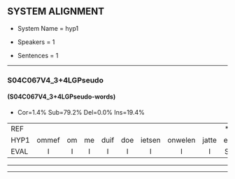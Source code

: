 
## SYSTEM ALIGNMENT

- System Name = hyp1

- Speakers = 1

- Sentences = 1

---

### S04C067V4_3+4LGPseudo

#### (S04C067V4_3+4LGPseudo-words)

- Cor=1.4%	Sub=79.2%	Del=0.0%	Ins=19.4%

|  |  |  |  |  |  |  |  |  |  |  |  |  |  |  |  |  |  |  |  |  |  |  |  |  |  |  |  |  |  |  |  |  |  |  |  |  |  |  |  |  |  |  |  |  |  |  |  |  |  |  |  |  |  |  |  |  |  |  |  |  |  |  |  |  |  |  |  |  |  |  |  |  |
|:--- |:---:|:---:|:---:|:---:|:---:|:---:|:---:|:---:|:---:|:---:|:---:|:---:|:---:|:---:|:---:|:---:|:---:|:---:|:---:|:---:|:---:|:---:|:---:|:---:|:---:|:---:|:---:|:---:|:---:|:---:|:---:|:---:|:---:|:---:|:---:|:---:|:---:|:---:|:---:|:---:|:---:|:---:|:---:|:---:|:---:|:---:|:---:|:---:|:---:|:---:|:---:|:---:|:---:|:---:|:---:|:---:|:---:|:---:|:---:|:---:|:---:|:---:|:---:|:---:|:---:|:---:|:---:|:---:|:---:|:---:|:---:|:---:|
| REF |  |  |  |  |  |  |  |  | * | * | toejietsen | oonwijlen | jattesiet | * | nurudien | stoenydaas | deuveltek | juitonie | gevijdel | sidowaan | * | * | wachteniek | verpierik | nappegreeuw | * | schielendaspen | * | * | * | crobeklunker | * | verwarig |  |  |  |  |  |  | ooiebiekje | * | * | * | * | * | * | * | smoralij | zeekvlachine | * | * | * | * | * | ondermind | * | * | * | * | * | girdofhaalder | * | * | * | * | * | havedil | verbrakkertje | * | * | gerauwejaak | hapeneren |
| HYP1 | ommef | om | me | duif | doe | ietsen | onwelen | jatte | et | nu | neuredin | stonindas | deuvel | dik | jutoni | geveidel | cidoanv | spicker | spikerai | wachtendek | vorbirk | napper | reeuw | manderun | schilen | daspin | krobelk | kro | kobul | krobel | klinker | kapfelstippen | verwarig | oe | beekje | van | van | delin | ja | ja | likro | k | krewen | smorale | zeekvlaine | canara | deon | netleigen | meisegrok | kantelogsteen | endermind | goparate | zenebral | arespengen | bluten | duif | gerdof | helder | tobberm | moid | bntal | schorder | schuden | have | havendeel | vor | brakertje | gea | grou | rouw | jak | heppeneren |
| EVAL | I | I | I | I | I | I | I | I | S | S | S | S | S | S | S | S | S | S | S | S | S | S | S | S | S | S | S | S | S | S | S | S |  | I | I | I | I | I | I | S | S | S | S | S | S | S | S | S | S | S | S | S | S | S | S | S | S | S | S | S | S | S | S | S | S | S | S | S | S | S | S | S |
---

---
